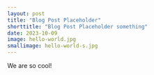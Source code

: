 ```yaml
---
layout: post
title: "Blog Post Placeholder"
shorttitle: "Blog Post Placeholder something"
date: 2023-10-09
image: hello-world.jpg
smallimage: hello-world-s.jpg
---
```


We are so cool!